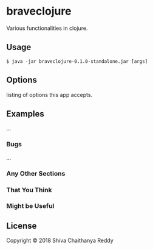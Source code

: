 # braveclojure

Various functionalities in clojure.


## Usage

    $ java -jar braveclojure-0.1.0-standalone.jar [args]

## Options

listing of options this app accepts.

## Examples

...

### Bugs

...

### Any Other Sections
### That You Think
### Might be Useful

## License

Copyright © 2018 Shiva Chaithanya Reddy

